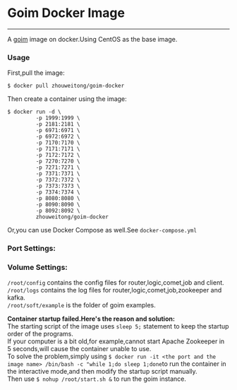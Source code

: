 # Goim Docker Image 
---
A [goim](https://github.com/Terry-mao/goim) image on docker.Using CentOS as the base image.

### Usage  
First,pull the image:

```
$ docker pull zhouweitong/goim-docker 
```  
Then create a container using the image:
```
$ docker run -d \
		 -p 1999:1999 \
		 -p 2181:2181 \
		 -p 6971:6971 \
		 -p 6972:6972 \
		 -p 7170:7170 \
		 -p 7171:7171 \
		 -p 7172:7172 \
		 -p 7270:7270 \
		 -p 7271:7271 \
		 -p 7371:7371 \
		 -p 7372:7372 \
		 -p 7373:7373 \
		 -p 7374:7374 \
		 -p 8080:8080 \
		 -p 8090:8090 \
		 -p 8092:8092 \
		 zhouweitong/goim-docker
```   
Or,you can use Docker Compose as well.See `docker-compose.yml`   

### Port Settings:  

### Volume Settings:  
`/root/config` contains the config files for router,logic,comet,job and client.  
`/root/logs` contains the log files for router,logic,comet,job,zookeeper and kafka.  
`/root/soft/example` is the folder of goim examples.  
  
**Container startup failed.Here's the reason and solution:**  
The starting script of the image uses `sleep 5;` statement to keep the startup order of the programs.  
If your computer is a bit old,for example,cannot start Apache Zookeeper in 5 seconds,will cause the container unable to use.  
To solve the problem,simply using `$ docker run -it <the port and the image name> /bin/bash -c "while 1;do sleep 1;done`to run the container in the interactive mode,and then modify the startup script manually.  
Then use `$ nohup /root/start.sh &` to run the goim instance.